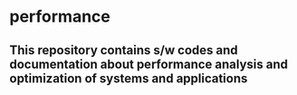 # performance
## This repository contains s/w codes and documentation about performance analysis and optimization of systems and applications
